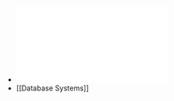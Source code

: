- ![Database_Systems-The_Complete_Book_Second_Edition.pdf](../assets/Database_Systems-The_Complete_Book_Second_Edition_1675311362189_0.pdf)
- [[Database Systems]]